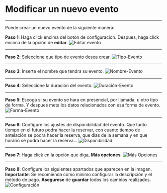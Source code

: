 # Modificar un nuevo evento
---
Puede crear un nuevo evento de la siguiente manera:

**Paso 1**: Haga click encima del boton de configuracion. Despues, haga click encima de la opción de **editar**.
![Editar evento](../../imagenes/doc66.png)

---

**Paso 2**: Seleccione que tipo de evento desea crear.
![Tipo-Evento](../../imagenes/doc53.png)

---

**Paso 3**: Inserte el nombre que tendra su evento.
![Nombre-Evento](../../imagenes/doc54.png)

---

**Paso 4**: Seleccione la duración del evento.
![Duración-Evento](../../imagenes/doc55.png)

---

**Paso 5**: Escoga si su evento se hara en presencial, por llamada, u otro tipo de forma. Y despues meta los datos relacionados con esa forma de evento.
![Forma-Evento](../../imagenes/doc56.png.png)

---

**Paso 6**: Configure los ajustes de disponibilidad del evento. Que tanto tiempo en el futuro podra hacer la reservar, con cuanto tiempo de antelación se podra hacer la reserva, que dias de la semana y en que horario se podra hacer la reserva...
![Disponibilidad](../../imagenes/doc57.png)

---

**Paso 7**: Haga click en la opción que diga, **Más opciones**.
![Más Opciones](../../imagenes/doc58.png)

---

**Paso 8**: Configure los siguientes apartados que aparecen en la imagen. **Importante**: Se recomienda como minimo configurar la descripción y el metodo de pago. **Asegurese** de **guardar** todos los cambios realizados.
![Configuración](../../imagenes/doc59.png)

